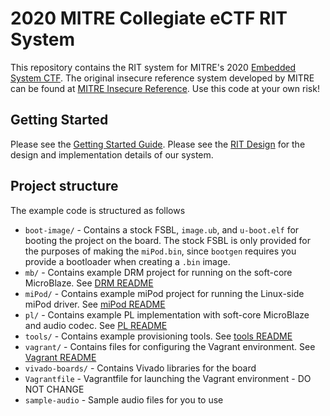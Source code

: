 # 2020 MITRE Collegiate eCTF RIT System

This repository contains the RIT system for MITRE's 2020 [Embedded System CTF](http://mitrecyberacademy.org/competitions/embedded/). The original insecure reference system developed by MITRE can be found at [MITRE Insecure Reference](https://github.com/mitre-cyber-academy/2020-ectf-insecure-example).
Use this code at your own risk!

## Getting Started
Please see the [Getting Started Guide](getting_started.md). Please see the [RIT Design](rit_design.md) for the design and implementation details of our system.

## Project structure
The example code is structured as follows

 * `boot-image/` - Contains a stock FSBL, `image.ub`, and `u-boot.elf` for booting the project on the board. The stock FSBL is only provided for the purposes of making the `miPod.bin`, since `bootgen` requires you provide a bootloader when creating a `.bin` image.
 * `mb/` - Contains example DRM project for running on the soft-core MicroBlaze. See [DRM README](mb/README.md)
 * `miPod/` - Contains example miPod project for running the Linux-side miPod driver. See [miPod README](miPod/README.md)
 * `pl/` - Contains example PL implementation with soft-core MicroBlaze and audio codec. See [PL README](pl/README.md)
 * `tools/` - Contains example provisioning tools. See [tools README](tools/README.md)
 * `vagrant/` - Contains files for configuring the Vagrant environment. See [Vagrant README](vagrant/README.md)
 * `vivado-boards/` - Contains Vivado libraries for the board
 * `Vagrantfile` - Vagrantfile for launching the Vagrant environment - DO NOT CHANGE
 * `sample-audio` - Sample audio files for you to use

